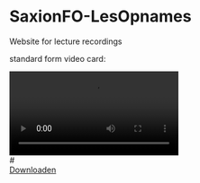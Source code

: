 # SaxionFO-LesOpnames
Website for lecture recordings



standard form video card:

 <div class="card">
  <video class="card__video" controls >
    <source src="#" type="video/mp4">
	</video>
    <div class="card__info">
      <div>
        <i class="material-icons">#</i>
      </div>
      <div>
         <a href="#" class="card__link" download>Downloaden</a>
      </div>
    </div>
  </div>
